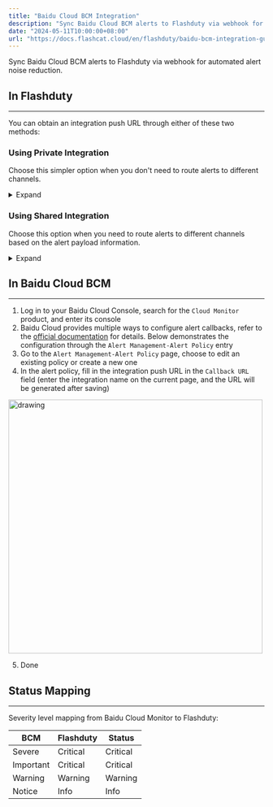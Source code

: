 ```yaml
---
title: "Baidu Cloud BCM Integration"
description: "Sync Baidu Cloud BCM alerts to Flashduty via webhook for automated alert noise reduction"
date: "2024-05-11T10:00:00+08:00"
url: "https://docs.flashcat.cloud/en/flashduty/baidu-bcm-integration-guide"
---
```


Sync Baidu Cloud BCM alerts to Flashduty via webhook for automated alert noise reduction.

<div class="hide">

## In Flashduty
---
You can obtain an integration push URL through either of these two methods:

### Using Private Integration

Choose this simpler option when you don't need to route alerts to different channels.

<details>
  <summary>Expand</summary>
  
  1. Go to the Flashduty console, select **Channel**, and enter a specific channel's details page
  2. Select the **Integrations** tab, click **Add Integration** to enter the integration page
  3. Choose **Baidu Cloud BCM** integration and click **Save** to generate a card
  4. Click the generated card to view the **push URL**, copy it for later use, and you're done
  
</details>

### Using Shared Integration

Choose this option when you need to route alerts to different channels based on the alert payload information.

<details>
  <summary>Expand</summary>
  
  1. Go to the Flashduty console, select **Integration Center=>Alerts** to enter the integration selection page
  2. Select **Baidu Cloud BCM** integration:
        - **Integration Name**: Define a name for this integration
  3. Click **Save** and copy the newly generated **push URL** for later use
  4. Click **Create Route** to configure routing rules for the integration. You can match different alerts to different channels based on conditions, or set a default channel as a fallback and adjust as needed later
  5. Done
    
</details>
</div>

## In Baidu Cloud BCM
---
<div class="md-block">

1. Log in to your Baidu Cloud Console, search for the `Cloud Monitor` product, and enter its console
2. Baidu Cloud provides multiple ways to configure alert callbacks, refer to the [official documentation](https://cloud.baidu.com/doc/BCM/s/bkdzl6d69) for details. Below demonstrates the configuration through the `Alert Management-Alert Policy` entry
3. Go to the `Alert Management-Alert Policy` page, choose to edit an existing policy or create a new one
4. In the alert policy, fill in the integration push URL in the `Callback URL` field (enter the integration name on the current page, and the URL will be generated after saving)

<img src="https://download.flashcat.cloud/flashduty/doc/en/baidu/bcm-1.png" alt="drawing" width="500"/>

5. Done

</div>

## Status Mapping
---
<div class="md-block">
  
Severity level mapping from Baidu Cloud Monitor to Flashduty:

| BCM      | Flashduty | Status   |
| -------- | --------- | -------- |
| Severe   | Critical  | Critical |
| Important| Critical  | Critical |
| Warning  | Warning   | Warning  |
| Notice   | Info      | Info     |

</div>
